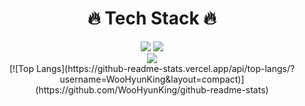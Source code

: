 <div align=center>
  <div><h1>🔥 Tech Stack 🔥</h1></div>

  <div>
    <img src="https://img.shields.io/badge/javascript-F7DF1E?style=for-the-badge&logo=javascript&logoColor=black">
    <img src="https://img.shields.io/badge/reactnative-61DAFB?style=for-the-badge&logo=react&logoColor=black"> 
  </div>


  <div>
    <img align="center" src="https://github-readme-stats.vercel.app/api?username=yunmi099" />
  </div>
  <div>
    [![Top Langs](https://github-readme-stats.vercel.app/api/top-langs/?username=WooHyunKing&layout=compact)](https://github.com/WooHyunKing/github-readme-stats)
  </div>
</div>


<!--
**KNamuuu/KNamuuu** is a ✨ _special_ ✨ repository because its `README.md` (this file) appears on your GitHub profile.

Here are some ideas to get you started:

- 🔭 I’m currently working on ...
- 🌱 I’m currently learning ...
- 👯 I’m looking to collaborate on ...
- 🤔 I’m looking for help with ...
- 💬 Ask me about ...
- 📫 How to reach me: ...
- 😄 Pronouns: ...
- ⚡ Fun fact: ...
-->
